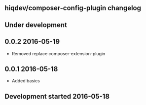 hiqdev/composer-config-plugin changelog
---------------------------------------

## Under development


## 0.0.2 2016-05-19

- Removed replace composer-extension-plugin

## 0.0.1 2016-05-18

- Added basics

## Development started 2016-05-18

